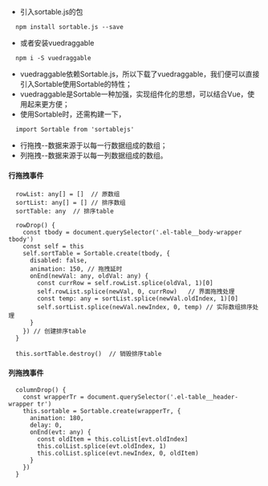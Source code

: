 - 引入sortable.js的包
```
  npm install sortable.js --save
```
- 或者安装vuedraggable
```
  npm i -S vuedraggable
```

- vuedraggable依赖Sortable.js，所以下载了vuedraggable，我们便可以直接引入Sortable使用Sortable的特性；
- vuedraggable是Sortable一种加强，实现组件化的思想，可以结合Vue，使用起来更方便；
- 使用Sortable时，还需构建一下，
```
  import Sortable from 'sortablejs'
```
- 行拖拽--数据来源于以每一行数据组成的数组；
- 列拖拽--数据来源于以每一列数据组成的数组。

#### 行拖拽事件

```
  rowList: any[] = []  // 原数组
  sortList: any[] = [] // 排序数组
  sortTable: any  // 排序table

  rowDrop() {
    const tbody = document.querySelector('.el-table__body-wrapper tbody')
    const self = this
    self.sortTable = Sortable.create(tbody, {
      disabled: false,
      animation: 150, // 拖拽延时
      onEnd(newVal: any, oldVal: any) {
        const currRow = self.rowList.splice(oldVal, 1)[0]
        self.rowList.splice(newVal, 0, currRow)   // 界面拖拽处理
        const temp: any = sortList.splice(newVal.oldIndex, 1)[0]
        self.sortList.splice(newVal.newIndex, 0, temp) // 实际数组排序处理
      }
    }) // 创建排序table
  }

  this.sortTable.destroy()  // 销毁排序table
```

#### 列拖拽事件

```
  columnDrop() {
    const wrapperTr = document.querySelector('.el-table__header-wrapper tr')
    this.sortable = Sortable.create(wrapperTr, {
      animation: 180,
      delay: 0,
      onEnd(evt: any) {
        const oldItem = this.colList[evt.oldIndex]
        this.colList.splice(evt.oldIndex, 1)
        this.colList.splice(evt.newIndex, 0, oldItem)
      }
    })
  }
```